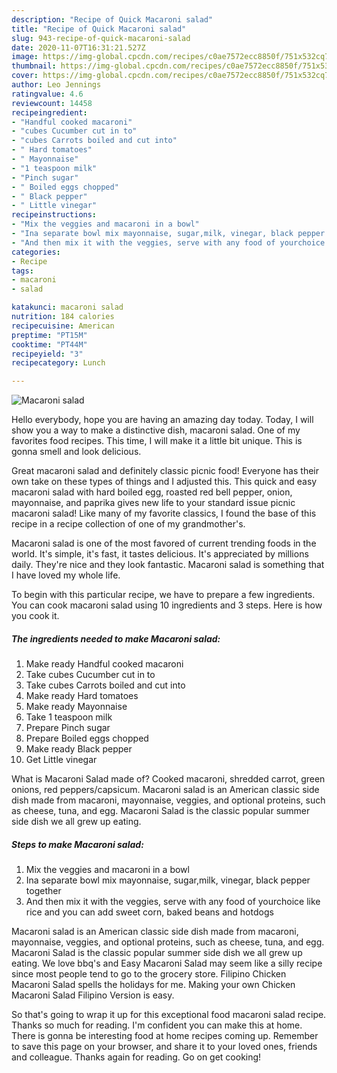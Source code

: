```yaml
---
description: "Recipe of Quick Macaroni salad"
title: "Recipe of Quick Macaroni salad"
slug: 943-recipe-of-quick-macaroni-salad
date: 2020-11-07T16:31:21.527Z
image: https://img-global.cpcdn.com/recipes/c0ae7572ecc8850f/751x532cq70/macaroni-salad-recipe-main-photo.jpg
thumbnail: https://img-global.cpcdn.com/recipes/c0ae7572ecc8850f/751x532cq70/macaroni-salad-recipe-main-photo.jpg
cover: https://img-global.cpcdn.com/recipes/c0ae7572ecc8850f/751x532cq70/macaroni-salad-recipe-main-photo.jpg
author: Leo Jennings
ratingvalue: 4.6
reviewcount: 14458
recipeingredient:
- "Handful cooked macaroni"
- "cubes Cucumber cut in to"
- "cubes Carrots boiled and cut into"
- " Hard tomatoes"
- " Mayonnaise"
- "1 teaspoon milk"
- "Pinch sugar"
- " Boiled eggs chopped"
- " Black pepper"
- " Little vinegar"
recipeinstructions:
- "Mix the veggies and macaroni in a bowl"
- "Ina separate bowl mix mayonnaise, sugar,milk, vinegar, black pepper together"
- "And then mix it with the veggies, serve with any food of yourchoice like rice and you can add sweet corn, baked beans and hotdogs"
categories:
- Recipe
tags:
- macaroni
- salad

katakunci: macaroni salad 
nutrition: 184 calories
recipecuisine: American
preptime: "PT15M"
cooktime: "PT44M"
recipeyield: "3"
recipecategory: Lunch

---
```



![Macaroni salad](https://img-global.cpcdn.com/recipes/c0ae7572ecc8850f/751x532cq70/macaroni-salad-recipe-main-photo.jpg)

Hello everybody, hope you are having an amazing day today. Today, I will show you a way to make a distinctive dish, macaroni salad. One of my favorites food recipes. This time, I will make it a little bit unique. This is gonna smell and look delicious.

Great macaroni salad and definitely classic picnic food! Everyone has their own take on these types of things and I adjusted this. This quick and easy macaroni salad with hard boiled egg, roasted red bell pepper, onion, mayonnaise, and paprika gives new life to your standard issue picnic macaroni salad! Like many of my favorite classics, I found the base of this recipe in a recipe collection of one of my grandmother&#39;s.

Macaroni salad is one of the most favored of current trending foods in the world. It's simple, it's fast, it tastes delicious. It's appreciated by millions daily. They're nice and they look fantastic. Macaroni salad is something that I have loved my whole life.


To begin with this particular recipe, we have to prepare a few ingredients. You can cook macaroni salad using 10 ingredients and 3 steps. Here is how you cook it.

<!--inarticleads1-->

##### The ingredients needed to make Macaroni salad:

1. Make ready Handful cooked macaroni
1. Take cubes Cucumber cut in to
1. Take cubes Carrots boiled and cut into
1. Make ready  Hard tomatoes
1. Make ready  Mayonnaise
1. Take 1 teaspoon milk
1. Prepare Pinch sugar
1. Prepare  Boiled eggs chopped
1. Make ready  Black pepper
1. Get  Little vinegar


What is Macaroni Salad made of? Cooked macaroni, shredded carrot, green onions, red peppers/capsicum. Macaroni salad is an American classic side dish made from macaroni, mayonnaise, veggies, and optional proteins, such as cheese, tuna, and egg. Macaroni Salad is the classic popular summer side dish we all grew up eating. 

<!--inarticleads2-->

##### Steps to make Macaroni salad:

1. Mix the veggies and macaroni in a bowl
1. Ina separate bowl mix mayonnaise, sugar,milk, vinegar, black pepper together
1. And then mix it with the veggies, serve with any food of yourchoice like rice and you can add sweet corn, baked beans and hotdogs


Macaroni salad is an American classic side dish made from macaroni, mayonnaise, veggies, and optional proteins, such as cheese, tuna, and egg. Macaroni Salad is the classic popular summer side dish we all grew up eating. We love bbq&#39;s and Easy Macaroni Salad may seem like a silly recipe since most people tend to go to the grocery store. Filipino Chicken Macaroni Salad spells the holidays for me. Making your own Chicken Macaroni Salad Filipino Version is easy. 

So that's going to wrap it up for this exceptional food macaroni salad recipe. Thanks so much for reading. I'm confident you can make this at home. There is gonna be interesting food at home recipes coming up. Remember to save this page on your browser, and share it to your loved ones, friends and colleague. Thanks again for reading. Go on get cooking!
